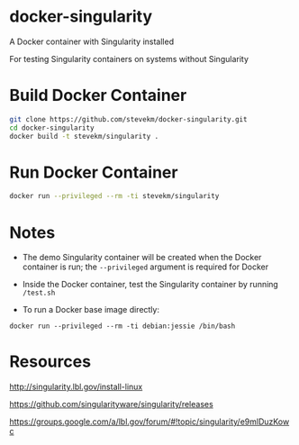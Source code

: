 # docker-singularity

A Docker container with Singularity installed

For testing Singularity containers on systems without Singularity


# Build Docker Container

```bash
git clone https://github.com/stevekm/docker-singularity.git
cd docker-singularity
docker build -t stevekm/singularity .
```

# Run Docker Container

```bash
docker run --privileged --rm -ti stevekm/singularity
```

# Notes

- The demo Singularity container will be created when the Docker container is run; the `--privileged` argument is required for Docker

- Inside the Docker container, test the Singularity container by running `/test.sh`

- To run a Docker base image directly:

```
docker run --privileged --rm -ti debian:jessie /bin/bash
```

# Resources

http://singularity.lbl.gov/install-linux

https://github.com/singularityware/singularity/releases

https://groups.google.com/a/lbl.gov/forum/#!topic/singularity/e9mlDuzKowc
